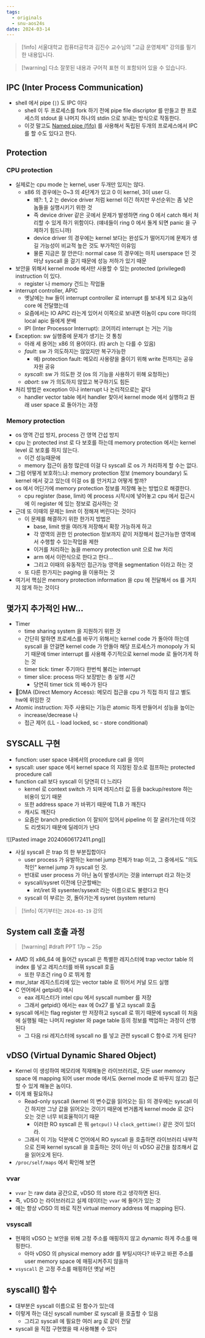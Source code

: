 ```yaml
---
tags:
  - originals
  - snu-aos24s
date: 2024-03-14
---
```

> [!info] 서울대학교 컴퓨터공학과 김진수 교수님의 "고급 운영체제" 강의를 필기한 내용입니다.

> [!warning] 다소 잘못된 내용과 구어적 표현 이 포함되어 있을 수 있습니다.

## IPC (Inter Process Communication)

- shell 에서 pipe (`|`) 도 IPC 이다
	- shell 이 두 프로세스를 fork 하기 전에 pipe file discriptor 를 만들고 한 프로세스의 stdout 을 나머지 하나의 stdin 으로 보내는 방식으로 작동한다.
	- 이것 말고도 [Named pipe (fifo)](https://man7.org/linux/man-pages/man3/mkfifo.3.html) 를 사용해서 독립된 두개의 프로세스에서 IPC 를 할 수도 있다고 한다.

## Protection

### CPU protection

- 실제로는 cpu mode 는 kernel, user 두개만 있지는 않다.
	- x86 의 경우에는 0~3 의 4단계가 있고 0 이 kernel, 3이 user 다.
		- 왜?: 1, 2 는 device driver 처럼 kernel 이긴 하지만 우선순위는 좀 낮은 놈들을 실행시키기 위한 것
		- 즉 device driver 같은 곳에서 문제가 발생하면 ring 0 에서 catch 해서 처리할 수 있게 하기 위함이다. (얘네들이 ring 0 에서 돌게 되면 panic 을 구제하기 힘드니까)
		- device driver 의 경우에는 kernel 보다는 완성도가 떨어지기에 문제가 생길 가능성이 비교적 높은 것도 부가적인 이유임
		- 물론 지금은 잘 안쓴다: normal case 의 경우에는 마치 userspace 인 것 마냥 syscall 을 걸기 때문에 성능 저하가 있기 때문
- 보안을 위해서 kernel mode 에서만 사용할 수 있는 protected (privileged) instruction 이 있다.
	- register 나 memory 건드는 작업들
- interrupt controller, APIC
	- 옛날에는 hw 들이 interrupt controller 로 interrupt 를 보내게 되고 요놈이 core 에 전달했는데
	- 요즘에서는 IO APIC 라는게 있어서 이쪽으로 보내면 이놈이 cpu core 마다의 local apic 들에게 분배
	- IPI (Inter Processor Interrupt): 코어끼리 interrupt 는 거는 기능
- Exception: sw 실행중에 문제가 생기는 것 통칭
	- 아래 세 용어는 x86 의 용어이다. (타 arch 는 다를 수 있음)
	- *fault*: sw 가 의도하지는 않았지만 복구가능한
		- 예) protection fault: 메모리 사용량을 줄이기 위해 write 전까지는 공유 자원 공유
	- *syscall*: sw 가 의도한 것 (os 의 기능을 사용하기 위해 요청하는)
	- *abort*: sw 가 의도하지 않았고 복구하기도 힘든
- 처리 방법은 exception 이나 interrupt 나 논리적으로는 같다
	- handler vector table 에서 handler 찾아서 kernel mode 에서 실행하고 원래 user space 로 돌아가는 과정
### Memory protection

- os 영역 간섭 방지, process 간 영역 간섭 방지
- cpu 는 protected inst 로 다 보호를 하는데 memory protection 에서는 kernel level 로 보호를 하지 않는다.
	- 이건 성능때문에
	- memory 접근이 음청 많은데 이걸 다 syscall 로 os 가 처리하게 할 수는 없다.
- 그럼 어떻게 보호하느냐: memory protection 정보 (memory boundary) 도 kernel 에서 갖고 있는데 이걸 os 를 안거치고 어떻게 할까?
- os 에서 어딘가에 memory protection 정보를 저장해 놓는 방법으로 해결한다.
	- cpu register (base, limit) 에 process 시작시에 넣어놓고 cpu 에서 접근시에 이 register 에 있는 정보로 검사하는 것
- 근데 또 이때의 문제는 limit 이 정해져 버린다는 것이다
	- 이 문제를 해결하기 위한 한가지 방법은
		- base, limit 쌍을 여러개 저장해서 확장 가능하게 하고
		- 각 영역의 권한 인 protection 정보까지 같이 저장해서 접근가능한 영역에서 수행할 수 있는작업을 제한
		- 이거를 처리하는 놈을 memory protection unit 으로 hw 처리
		- arm 에서 이런식으로 한다고 한다…
		- 그리고 이때의 유동적인 접근가능 영역을 segmentation 이라고 하는 것
	- 또 다른 한가지는 paging 을 이용하는 것
- 여기서 핵심은 memory protection information 을 cpu 에 전달해서 os 를 거치지 않게 하는 것이다

## 몇가지 추가적인 HW...

- Timer
	- time sharing system 을 지원하기 위한 것
	- 간단히 말하면 프로세스를 바꾸기 위해서는 kernel code 가 돌아야 하는데 syscall 을 안걸면 kernel code 가 안돌아 해당 프로세스가 monopoly 가 되기 때문에 timer interrupt 를 사용해 주기적으로 kernel mode 로 들어가게 하는 것
	- timer tick: timer 주기마다 한번씩 불리는 interrupt
	- timer slice: process 마다 보장받는 총 실행 시간
		- 당연히 timer tick 의 배수가 된다
- DMA (Direct Memory Access): 메모리 접근을 cpu 가 직접 하지 않고 별도 hw에 위임한 것
- Atomic instruction: 자주 사용되는 기능은 atomic 하게 만들어서 성능을 높이는
	- increase/decrease 나
	- 접근 제어 (LL - load locked, sc - store conditional)

## SYSCALL 구현

- function: user space 내에서의 procedure call 을 의미
- syscall: user space 에서 kernel space 의 지정된 장소로 점프하는 protected procedure call
- function call 보다 syscall 이 당연히 더 느리다
	- kernel 로 context switch 가 되며 레지스터 값 등을 backup/restore 하는 비용이 있기 때문
	- 또한 address space 가 바뀌기 때문에 TLB 가 깨진다
	- 캐시도 깨진다
	- 요즘은 branch prediction 이 잘되어 있어서 pipeline 이 잘 굴러가는데 이것도 리셋되기 때문에 딜레이가 난다

![[Pasted image 20240606172411.png]]

- 사실 syscall 은 trap 의 한 부분집합이다
	- user process 가 유발하는 kernel jump 전체가 trap 이고, 그 중에서도 "의도적인" kernel jump 가 syscall 인 것.
	- 반대로 user process 가 아닌 놈이 발생시키는 것을 interrupt 라고 하는것
	- syscall/sysret 이전에 단군할배는
		- int/iret 와 sysenter/sysexit 라는 이름으로도 불렸다고 한다
	- syscall 이 부르는 것, 돌아가는게 sysret (system return)

> [!info] 여기부터는 `2024-03-19` 강의

## System call 호출 과정

> [!warning] #draft  PPT 17p ~ 25p

- AMD 의 x86_64 에 들어간 syscall 은 특별한 레지스터에 trap vector table 의 index 를 넣고 레지스터를 바꿔 syscall 호출
    - 또한 무조건 ring 0 로 뛰게 함
- msr_lstar 레지스트리에 있는 vector table 로 뛰어서 커널 모드 실행
- C 언어에서 getpid() 예시
    - eax 레지스터가 intel cpu 에서 syscall number 를 저장
    - 그래서 getpid() 에서는 eax 에 0x27 를 넣고 syscall 호출
- syscall 에서는 flag register 만 저장하고 syscall 로 뛰기 때문에 syscall 이 처음에 실행될 때는 나머지 register 와 page table 등의 정보를 백업하는 과정이 선행된다
    - 그 다음 rsi 레지스터에 syscall no 를 넣고 관련 syscall C 함수로 가게 된다?

## vDSO (Virtual Dynamic Shared Object)

- Kernel 이 생성하여 메모리에 적재해놓은 라이브러리로, 모든 user memory space 에 mapping 되어 user mode 에서도 (kernel mode 로 바꾸지 않고) 접근할 수 있게 해놓은 놈이다.
- 이게 왜 필요하냐
	- Read-only syscall (kernel 의 변수값을 읽어오는 등) 의 경우에는 syscall 이긴 하지만 그냥 값을 읽어오는 것이기 때문에 번거롭게 kernel mode 로 갔다 오는 것은 너무 비효율적이기 때문
		- 이러한 RO syscall 은 뭐 `getcpu()` 나 `clock_gettime()` 같은 것이 있더라.
	- 그래서 이 기능 덕분에 C 언어에서 RO syscall 을 호출하면 라이브러리 내부적으로 진짜 kernel syscall 을 호출하는 것이 아닌 이 vDSO 공간을 참조해서 값을 읽어오게 된다.
- `/proc/self/maps` 에서 확인해 보면 

### vvar

- `vvar` 는 raw data 공간으로, vDSO 의 store 라고 생각하면 된다.
- 즉, vDSO 는 라이브러리고 실제 데이터는 `vvar` 에 들어가 있는 것
- 얘는 항상 vDSO 의 바로 직전 virtual memory address 에 mapping 된다.

### vsyscall

- 현재의 vDSO 는 보안을 위해 고정 주소를 매핑하지 않고 dynamic 하게 주소를 매핑한다.
	- 아마 vDSO 의 physical memory addr 를 부팅시마다? 바꾸고 바뀐 주소를 user memory space 에 매핑시켜주지 않을까
- `vsyscall` 은 고정 주소를 매핑하던 옛날 버전

## syscall() 함수

- 대부분은 syscall 이름으로 된 함수가 있는데
- 이렇게 하는 대신 syscall number 로 syscall 을 호출할 수 있음
    - 그리고 syscall 에 필요한 여러 arg 로 같이 전달
- syscall 을 직접 구현했을 때 사용해볼 수 있다